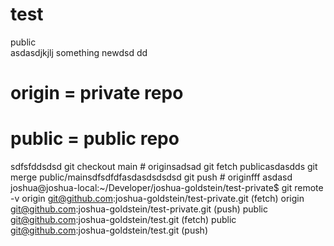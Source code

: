 # test
public   
asdasdjkjlj
something newdsd
dd
# origin = private repo
# public = public repo
 sdfsfddsdsd
git checkout main # originsadsad
git fetch publicasdasdds
git merge public/mainsdfsdfdfasdasdsdsdsd
git push # originfff
asdasd
joshua@joshua-local:~/Developer/joshua-goldstein/test-private$ git remote -v
origin	git@github.com:joshua-goldstein/test-private.git (fetch)
origin	git@github.com:joshua-goldstein/test-private.git (push)
public	git@github.com:joshua-goldstein/test.git (fetch)
public	git@github.com:joshua-goldstein/test.git (push)

